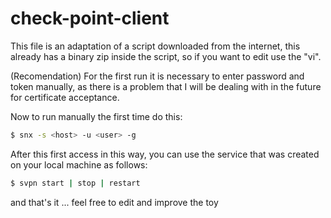 # check-point-client

This file is an adaptation of a script downloaded from the internet, this already has a binary zip inside the script, so if you want to edit use the "vi".

(Recomendation) For the first run it is necessary to enter password and token manually, as there is a problem that I will be dealing with in the future for certificate acceptance.

Now to run manually the first time do this:
```bash
$ snx -s <host> -u <user> -g
```
After this first access in this way, you can use the service that was created on your local machine as follows:
```bash
$ svpn start | stop | restart
```
and that's it ... feel free to edit and improve the toy
